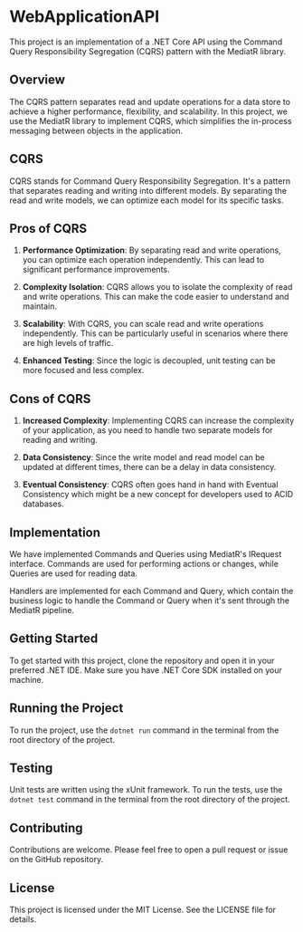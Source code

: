 # WebApplicationAPI

This project is an implementation of a .NET Core API using the Command Query Responsibility Segregation (CQRS) pattern with the MediatR library.

## Overview

The CQRS pattern separates read and update operations for a data store to achieve a higher performance, flexibility, and scalability. In this project, we use the MediatR library to implement CQRS, which simplifies the in-process messaging between objects in the application.

## CQRS

CQRS stands for Command Query Responsibility Segregation. It's a pattern that separates reading and writing into different models. By separating the read and write models, we can optimize each model for its specific tasks.

## Pros of CQRS

1. **Performance Optimization**: By separating read and write operations, you can optimize each operation independently. This can lead to significant performance improvements.

2. **Complexity Isolation**: CQRS allows you to isolate the complexity of read and write operations. This can make the code easier to understand and maintain.

3. **Scalability**: With CQRS, you can scale read and write operations independently. This can be particularly useful in scenarios where there are high levels of traffic.

4. **Enhanced Testing**: Since the logic is decoupled, unit testing can be more focused and less complex.

## Cons of CQRS

1. **Increased Complexity**: Implementing CQRS can increase the complexity of your application, as you need to handle two separate models for reading and writing.

2. **Data Consistency**: Since the write model and read model can be updated at different times, there can be a delay in data consistency.

3. **Eventual Consistency**: CQRS often goes hand in hand with Eventual Consistency which might be a new concept for developers used to ACID databases.

## Implementation

We have implemented Commands and Queries using MediatR's IRequest interface. Commands are used for performing actions or changes, while Queries are used for reading data.

Handlers are implemented for each Command and Query, which contain the business logic to handle the Command or Query when it's sent through the MediatR pipeline.

## Getting Started

To get started with this project, clone the repository and open it in your preferred .NET IDE. Make sure you have .NET Core SDK installed on your machine.

## Running the Project

To run the project, use the `dotnet run` command in the terminal from the root directory of the project.

## Testing

Unit tests are written using the xUnit framework. To run the tests, use the `dotnet test` command in the terminal from the root directory of the project.

## Contributing

Contributions are welcome. Please feel free to open a pull request or issue on the GitHub repository.

## License

This project is licensed under the MIT License. See the LICENSE file for details.
